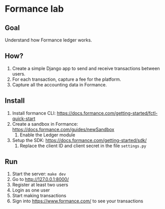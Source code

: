 # Formance lab

## Goal

Understand how Formance ledger works.

## How?

1. Create a simple Django app to send and receive transactions between users.
2. For each transaction, capture a fee for the platform.
3. Capture all the accounting data in Formance.

## Install

1. Install formance CLI: https://docs.formance.com/getting-started/fctl-quick-start
2. Create a sandbox in Formance: https://docs.formance.com/guides/newSandbox
   1. Enable the Ledger module
3. Setup the SDK: https://docs.formance.com/getting-started/sdk/
   1. Replace the client ID and client secret in the file `settings.py`

## Run

1. Start the server: `make dev`
2. Go to http://127.0.0.1:8000/
3. Register at least two users
4. Login as one user
5. Start making transactions
6. Sign into https://www.formance.com/ to see your transactions
